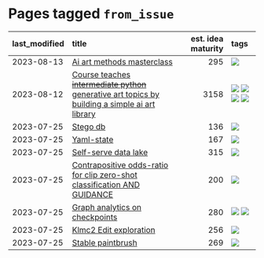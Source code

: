 # Pages tagged `from_issue`

|last_modified|title|est. idea maturity|tags
|:---|:---|---:|:---|
|2023-08-13|[Ai art methods masterclass](../Ai_art_methods_masterclass.md)|295|[![](https://img.shields.io/badge/tag-from_issue-c4c41f)](../tags/from_issue.md)|
|2023-08-12|[Course teaches ~~intermediate python~~ generative art topics by building a simple ai art library](../Course_teaches_basic_python_by_building_a_simple_ai_art_library.md)|3158|[![](https://img.shields.io/badge/tag-curriculum-3a9a4f)](../tags/curriculum.md) [![](https://img.shields.io/badge/tag-education-12f6d5)](../tags/education.md) [![](https://img.shields.io/badge/tag-from_issue-c4c41f)](../tags/from_issue.md) [![](https://img.shields.io/badge/tag-publication-d5f6c6)](../tags/publication.md)|
|2023-07-25|[Stego db](../Stego_db.md)|136|[![](https://img.shields.io/badge/tag-from_issue-c4c41f)](../tags/from_issue.md)|
|2023-07-25|[Yaml-state](../Yaml-state.md)|167|[![](https://img.shields.io/badge/tag-from_issue-c4c41f)](../tags/from_issue.md)|
|2023-07-25|[Self-serve data lake](../Self-serve_data_lake.md)|315|[![](https://img.shields.io/badge/tag-from_issue-c4c41f)](../tags/from_issue.md)|
|2023-07-25|[Contrapositive odds-ratio for clip zero-shot classification AND GUIDANCE](../Contrapositive_odds-ratio_for_clip_zero-shot_classification_AND_GUIDANCE.md)|200|[![](https://img.shields.io/badge/tag-from_issue-c4c41f)](../tags/from_issue.md)|
|2023-07-25|[Graph analytics on checkpoints](../Graph_analytics_on_checkpoints.md)|280|[![](https://img.shields.io/badge/tag-from_issue-c4c41f)](../tags/from_issue.md) [![](https://img.shields.io/badge/tag-test-c92725)](../tags/test.md)|
|2023-07-25|[Klmc2 Edit exploration](../Klmc2_Edit_exploration.md)|256|[![](https://img.shields.io/badge/tag-from_issue-c4c41f)](../tags/from_issue.md)|
|2023-07-25|[Stable paintbrush](../Stable_paintbrush.md)|269|[![](https://img.shields.io/badge/tag-from_issue-c4c41f)](../tags/from_issue.md)|